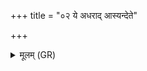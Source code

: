 +++
title = "०२ ये अधराद् आस्यन्देते"

+++
<details><summary>मूलम् (GR)</summary>

ये अधराद् आस्यन्देते  
गावौ स्वऋषभे इव ।  
कृणोम्य् अर्वणी अहम्  
अश्ववाराद् अणीयसी ॥
</details>
